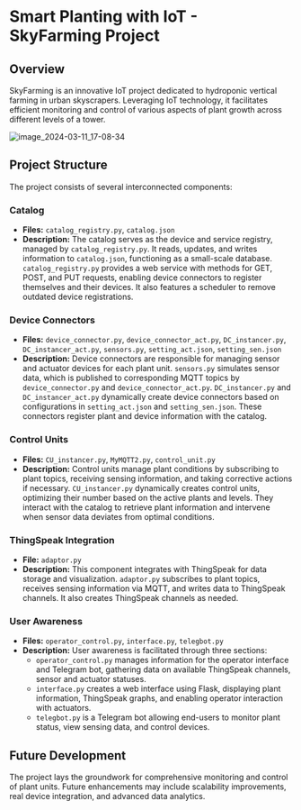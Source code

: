 # Smart Planting with IoT - SkyFarming Project

## Overview
SkyFarming is an innovative IoT project dedicated to hydroponic vertical farming in urban skyscrapers. Leveraging IoT technology, it facilitates efficient monitoring and control of various aspects of plant growth across different levels of a tower.

![image_2024-03-11_17-08-34](https://github.com/d-khalang/Smart-planting-with-IoT/assets/77327582/83bdcbb1-c426-468d-9a80-6c059e0fed77)


## Project Structure
The project consists of several interconnected components:

### Catalog
- **Files:** `catalog_registry.py`, `catalog.json`
- **Description:** The catalog serves as the device and service registry, managed by `catalog_registry.py`. It reads, updates, and writes information to `catalog.json`, functioning as a small-scale database. `catalog_registry.py` provides a web service with methods for GET, POST, and PUT requests, enabling device connectors to register themselves and their devices. It also features a scheduler to remove outdated device registrations.

### Device Connectors
- **Files:** `device_connector.py`, `device_connector_act.py`, `DC_instancer.py`, `DC_instancer_act.py`, `sensors.py`, `setting_act.json`, `setting_sen.json`
- **Description:** Device connectors are responsible for managing sensor and actuator devices for each plant unit. `sensors.py` simulates sensor data, which is published to corresponding MQTT topics by `device_connector.py` and `device_connector_act.py`. `DC_instancer.py` and `DC_instancer_act.py` dynamically create device connectors based on configurations in `setting_act.json` and `setting_sen.json`. These connectors register plant and device information with the catalog.

### Control Units
- **Files:** `CU_instancer.py`, `MyMQTT2.py`, `control_unit.py`
- **Description:** Control units manage plant conditions by subscribing to plant topics, receiving sensing information, and taking corrective actions if necessary. `CU_instancer.py` dynamically creates control units, optimizing their number based on the active plants and levels. They interact with the catalog to retrieve plant information and intervene when sensor data deviates from optimal conditions.

### ThingSpeak Integration
- **File:** `adaptor.py`
- **Description:** This component integrates with ThingSpeak for data storage and visualization. `adaptor.py` subscribes to plant topics, receives sensing information via MQTT, and writes data to ThingSpeak channels. It also creates ThingSpeak channels as needed.

### User Awareness
- **Files:** `operator_control.py`, `interface.py`, `telegbot.py`
- **Description:** User awareness is facilitated through three sections:
  - `operator_control.py` manages information for the operator interface and Telegram bot, gathering data on available ThingSpeak channels, sensor and actuator statuses.
  - `interface.py` creates a web interface using Flask, displaying plant information, ThingSpeak graphs, and enabling operator interaction with actuators.
  - `telegbot.py` is a Telegram bot allowing end-users to monitor plant status, view sensing data, and control devices.


## Future Development
The project lays the groundwork for comprehensive monitoring and control of plant units. 
Future enhancements may include scalability improvements, real device integration, and advanced data analytics.

